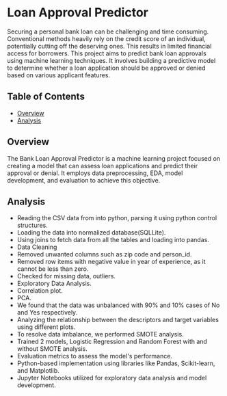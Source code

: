 # Loan Approval Predictor

Securing a personal bank loan can be challenging and time consuming. Conventional methods heavily rely on the credit score of an individual, potentially cutting off the deserving ones. This results in limited financial access for borrowers. This project aims to predict bank loan approvals using machine learning techniques. It involves building a predictive model to determine whether a loan application should be approved or denied based on various applicant features.

## Table of Contents

- [Overview](#overview)
- [Analysis](#analysis)

## Overview

The Bank Loan Approval Predictor is a machine learning project focused on creating a model that can assess loan applications and predict their approval or denial. It employs data preprocessing, EDA, model development, and evaluation to achieve this objective.

## Analysis

- Reading the CSV data from into python, parsing it using python control structures. 
- Loading the data into normalized database(SQLLite). 
- Using joins to fetch data from all the tables and loading into pandas. 
- Data Cleaning 
- Removed unwanted columns such as zip code and person_id. 
- Removed row items with negative value in year of experience, as it cannot be less than zero. 
- Checked for missing data, outliers. 
- Exploratory Data Analysis. 
- Correlation plot.
- PCA. 
- We found that the data was unbalanced with 90% and 10% cases of No and Yes respectively. 
- Analyzing the relationship between the descriptors and target variables using different plots. 
- To resolve data imbalance, we performed SMOTE analysis.
- Trained 2 models, Logistic Regression and Random Forest with and without SMOTE analysis. 
- Evaluation metrics to assess the model's performance.
- Python-based implementation using libraries like Pandas, Scikit-learn, and Matplotlib.
- Jupyter Notebooks utilized for exploratory data analysis and model development.

